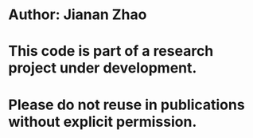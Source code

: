 # Author: Jianan Zhao
# This code is part of a research project under development.
# Please do not reuse in publications without explicit permission.
